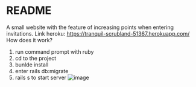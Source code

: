 # README

A small website with the feature of increasing points when entering invitations.
Link heroku: https://tranquil-scrubland-51367.herokuapp.com/
How does it work?
1. run command prompt with ruby
2. cd to the project
3. bunlde install
4. enter rails db:migrate
5. rails s to start server
![image](https://user-images.githubusercontent.com/60055231/132092037-6d17a8af-ee28-49b3-91ee-b0672665626a.png)


